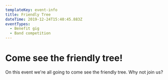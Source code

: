 ```yaml
---
templateKey: event-info
title: Friendly Tree
dateTime: 2019-12-24T15:40:45.883Z
eventTypes:
  - Benefit gig
  - Band competition
---
```

# Come see the friendly tree!

On this event we're all going to come see the friendly tree. Why not join us?
